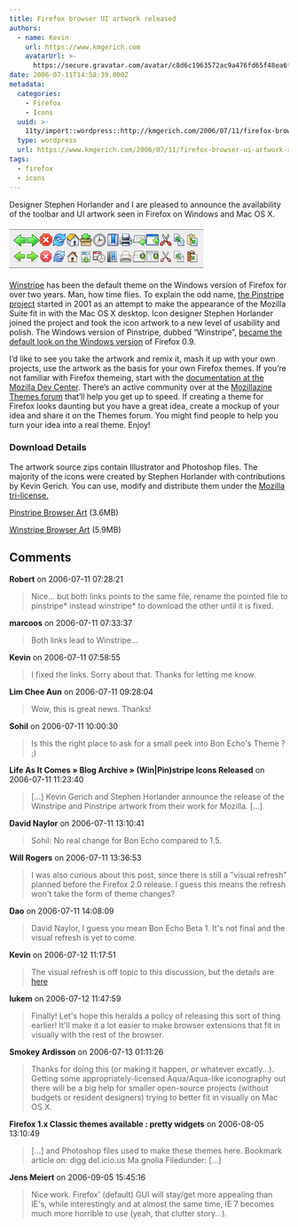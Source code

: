 ```yaml
---
title: Firefox browser UI artwork released
authors:
  - name: Kevin
    url: https://www.kmgerich.com
    avatarUrl: >-
      https://secure.gravatar.com/avatar/c8d6c1963572ac9a476fd65f48ea6f3a1741d7ed3b6520563cf90cb984419f86?s=96&d=mm&r=g
date: 2006-07-11T14:58:39.000Z
metadata:
  categories:
    - Firefox
    - Icons
  uuid: >-
    11ty/import::wordpress::http://kmgerich.com/2006/07/11/firefox-browser-ui-artwork-released/
  type: wordpress
  url: https://www.kmgerich.com/2006/07/11/firefox-browser-ui-artwork-released/
tags:
  - firefox
  - icons
---
```

Designer Stephen Horlander and I are pleased to announce the availability of the toolbar and UI artwork seen in Firefox on Windows and Mac OS X.

![](ff-toolbars-b9OOBm6EncG5.png)

[Winstripe](http://kmgerich.com/2004/06/28/the-browser-redesigned-take-two-or-02/) has been the default theme on the Windows version of Firefox for over two years. Man, how time flies. To explain the odd name, [the Pinstripe project](http://kmgerich.com/projects/pinstripe/) started in 2001 as an attempt to make the appearance of the Mozilla Suite fit in with the Mac OS X desktop. Icon designer Stephen Horlander joined the project and took the icon artwork to a new level of usability and polish. The Windows version of Pinstripe, dubbed “Winstripe”, [became the default look on the Windows version](http://kmgerich.com/2004/06/08/the-browser-redesigned/) of Firefox 0.9.

I’d like to see you take the artwork and remix it, mash it up with your own projects, use the artwork as the basis for your own Firefox themes. If you’re not familiar with Firefox themeing, start with the [documentation at the Mozilla Dev Center](http://developer.mozilla.org/en/docs/Themes). There’s an active community over at the [Mozillazine Themes forum](http://forums.mozillazine.org/viewforum.php?f=18) that’ll help you get up to speed. If creating a theme for Firefox looks daunting but you have a great idea, create a mockup of your idea and share it on the Themes forum. You might find people to help you turn your idea into a real theme. Enjoy!

### Download Details

The artwork source zips contain Illustrator and Photoshop files. The majority of the icons were created by Stephen Horlander with contributions by Kevin Gerich. You can use, modify and distribute them under the [Mozilla tri-license.](http://www.mozilla.org/MPL/)

[Pinstripe Browser Art](http://kmgerich.com/downloads/pinstripe-browser-art-1.0.zip) (3.6MB)

[Winstripe Browser Art](http://kmgerich.com/downloads/winstripe-browser-art-1.0.zip) (5.9MB)

## Comments

**Robert** on 2006-07-11 07:28:21
> Nice... but both links points to the same file, rename the pointed file to pinstripe* instead winstripe* to download the other until it is fixed.

**marcoos** on 2006-07-11 07:33:37
> Both links lead to Winstripe...

**Kevin** on 2006-07-11 07:58:55
> I fixed the links. Sorry about that. Thanks for letting me know.

**Lim Chee Aun** on 2006-07-11 09:28:04
> Wow, this is great news. Thanks!

**Sohil** on 2006-07-11 10:00:30
> Is this the right place to ask for a small peek into Bon Echo's Theme ? ;)

**Life As It Comes &raquo; Blog Archive &raquo; (Win|Pin)stripe Icons Released** on 2006-07-11 11:23:40
> [...] Kevin Gerich and Stephen Horlander announce the release of the Winstripe and Pinstripe artwork from their work for Mozilla. [...]

**David Naylor** on 2006-07-11 13:10:41
> Sohil: No real change for Bon Echo compared to 1.5.

**Will Rogers** on 2006-07-11 13:36:53
> I was also curious about this post, since there is still a "visual refresh" planned before the Firefox 2.0 release.  I guess this means the refresh won't take the form of theme changes?

**Dao** on 2006-07-11 14:08:09
> David Naylor, I guess you mean Bon Echo Beta 1. It's not final and the visual refresh is yet to come.

**Kevin** on 2006-07-12 11:17:51
> The visual refresh is off topic to this discussion, but the details are <a href="http://wiki.mozilla.org/FX2_Visual_Update/Default_Theme_Update" rel="nofollow ugc">here</a>

**lukem** on 2006-07-12 11:47:59
> Finally! Let's hope this heralds a policy of releasing this sort of thing earlier! It'll make it a lot easier to make browser extensions that fit in visually with the rest of the browser.

**Smokey Ardisson** on 2006-07-13 01:11:26
> Thanks for doing this (or making it happen, or whatever excatly...).  Getting some appropriately-licensed Aqua/Aqua-like iconography out there will be a big help for smaller open-source projects (without budgets or resident designers) trying to better fit in visually on Mac OS X.

**Firefox 1.x Classic themes available : pretty widgets** on 2006-08-05 13:10:49
> [...] and Photoshop files used to make these themes here. Bookmark article on:  digg  del.icio.us  Ma.gnolia  Filedunder: [...]

**Jens Meiert** on 2006-09-05 15:45:16
> Nice work. Firefox' (default) GUI will stay/get more appealing than IE's, while interestingly and at almost the same time, IE 7 becomes much more horrible to use (yeah, that clutter story...).

